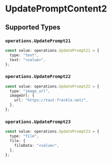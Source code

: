 # UpdatePromptContent2


## Supported Types

### `operations.UpdatePrompt21`

```typescript
const value: operations.UpdatePrompt21 = {
  type: "text",
  text: "<value>",
};
```

### `operations.UpdatePrompt22`

```typescript
const value: operations.UpdatePrompt22 = {
  type: "image_url",
  imageUrl: {
    url: "https://taut-freckle.net/",
  },
};
```

### `operations.UpdatePrompt23`

```typescript
const value: operations.UpdatePrompt23 = {
  type: "file",
  file: {
    fileData: "<value>",
  },
};
```

